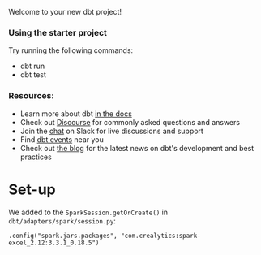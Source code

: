 Welcome to your new dbt project!

### Using the starter project

Try running the following commands:
- dbt run
- dbt test


### Resources:
- Learn more about dbt [in the docs](https://docs.getdbt.com/docs/introduction)
- Check out [Discourse](https://discourse.getdbt.com/) for commonly asked questions and answers
- Join the [chat](https://community.getdbt.com/) on Slack for live discussions and support
- Find [dbt events](https://events.getdbt.com) near you
- Check out [the blog](https://blog.getdbt.com/) for the latest news on dbt's development and best practices

# Set-up

We added to the `SparkSession.getOrCreate()` in `dbt/adapters/spark/session.py`:

```
.config("spark.jars.packages", "com.crealytics:spark-excel_2.12:3.3.1_0.18.5")
```
